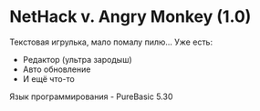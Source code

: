NetHack v. Angry Monkey (1.0)
=======

Текстовая игрулька, мало помалу пилю...
Уже есть:
 - Редактор (ультра зародыш)
 - Авто обновление
 - И ещё что-то

Язык программирования - PureBasic 5.30
